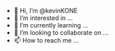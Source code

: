 - 👋 Hi, I’m @kevinKONE
- 👀 I’m interested in ...
- 🌱 I’m currently learning ...
- 💞️ I’m looking to collaborate on ...
- 📫 How to reach me ...

<!---
kevinDlan/kevinDlan is a ✨ special ✨ repository because its `README.md` (this file) appears on your GitHub profile.
You can click the Preview link to take a look at your changes.
--->
